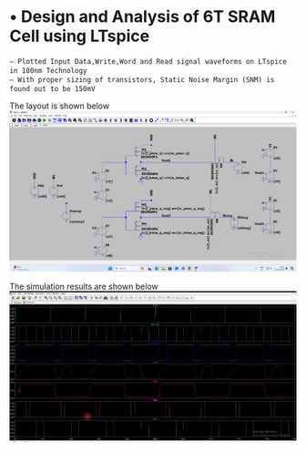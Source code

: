 # • Design and Analysis of 6T SRAM Cell using LTspice
    – Plotted Input Data,Write,Word and Read signal waveforms on LTspice in 180nm Technology
    – With proper sizing of transistors, Static Noise Margin (SNM) is found out to be 150mV

The layout is shown below
![Alt text](https://github.com/sura-sivareddy/6T-SRAM/blob/e37fb222b90cd29aeac4419f7479c10eaa2e9a98/Screenshot%202024-08-21%20162138.png)

The simulation results are shown below
![Alt text](https://github.com/sura-sivareddy/6T-SRAM/blob/f490e4d13142a3c4f5f7dfd738efa68a28a16288/Screenshot%202024-08-27%20145942.png)
